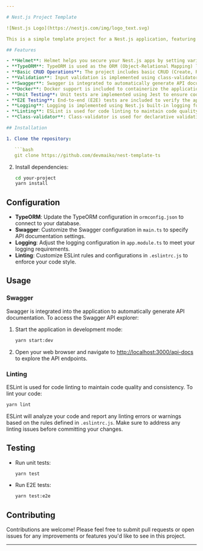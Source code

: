 ```yaml
---

# Nest.js Project Template

![Nest.js Logo](https://nestjs.com/img/logo_text.svg)

This is a simple template project for a Nest.js application, featuring a variety of commonly used technologies and best practices.

## Features

- **Helmet**: Helmet helps you secure your Nest.js apps by setting various HTTP headers.
- **TypeORM**: TypeORM is used as the ORM (Object-Relational Mapping) library to interact with the database.
- **Basic CRUD Operations**: The project includes basic CRUD (Create, Read, Update, Delete) operations to manage resources.
- **Validation**: Input validation is implemented using class-validator for both DTOs (Data Transfer Objects) and entities.
- **Swagger**: Swagger is integrated to automatically generate API documentation and provide an interactive API explorer.
- **Docker**: Docker support is included to containerize the application and simplify deployment.
- **Unit Testing**: Unit tests are implemented using Jest to ensure code reliability.
- **E2E Testing**: End-to-end (E2E) tests are included to verify the application's behavior from a user's perspective.
- **Logging**: Logging is implemented using Nest.js built-in logging functionality to track application activity.
- **Linting**: ESLint is used for code linting to maintain code quality and consistency.
- **Class-validator**: Class-validator is used for declarative validation of classes and DTOs.

## Installation

1. Clone the repository:

   ```bash
   git clone https://github.com/devmaiko/nest-template-ts
   ```

2. Install dependencies:

   ```bash
   cd your-project
   yarn install
   ```

## Configuration

- **TypeORM**: Update the TypeORM configuration in `ormconfig.json` to connect to your database.
- **Swagger**: Customize the Swagger configuration in `main.ts` to specify API documentation settings.
- **Logging**: Adjust the logging configuration in `app.module.ts` to meet your logging requirements.
- **Linting**: Customize ESLint rules and configurations in `.eslintrc.js` to enforce your code style.

## Usage

### Swagger

Swagger is integrated into the application to automatically generate API documentation. To access the Swagger API explorer:

1. Start the application in development mode:

   ```bash
   yarn start:dev
   ```

2. Open your web browser and navigate to [http://localhost:3000/api-docs](http://localhost:3000/api-docs) to explore the API endpoints.

### Linting

ESLint is used for code linting to maintain code quality and consistency. To lint your code:

```bash
yarn lint
```

ESLint will analyze your code and report any linting errors or warnings based on the rules defined in `.eslintrc.js`. Make sure to address any linting issues before committing your changes.

## Testing

- Run unit tests:

  ```bash
  yarn test
  ```

- Run E2E tests:

  ```bash
  yarn test:e2e
  ```

## Contributing

Contributions are welcome! Please feel free to submit pull requests or open issues for any improvements or features you'd like to see in this project.

---
```

